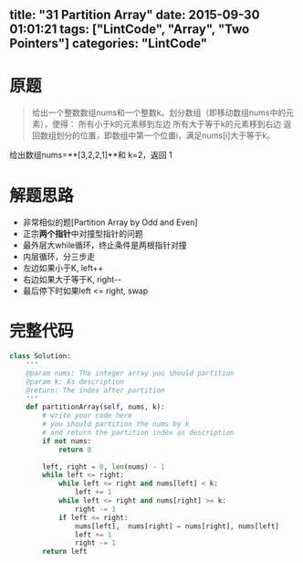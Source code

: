 title: "31 Partition Array"
date: 2015-09-30 01:01:21
tags: ["LintCode", "Array", "Two Pointers"]
categories: "LintCode"
---

# 原题
>给出一个整数数组nums和一个整数k。划分数组（即移动数组nums中的元素），使得：
所有小于k的元素移到左边
所有大于等于k的元素移到右边
返回数组划分的位置，即数组中第一个位置i，满足nums[i]大于等于k。

给出数组nums=**[3,2,2,1]**和 k=2，返回 1

# 解题思路
* 非常相似的题[Partition Array by Odd and Even]
* 正宗**两个指针**中对撞型指针的问题
* 最外层大while循环，终止条件是两根指针对撞
* 内层循环，分三步走
 * 左边如果小于K, left++
 * 右边如果大于等于K, right--
 * 最后停下时如果left <= right, swap 

# 完整代码
```python
class Solution:
    """
    @param nums: The integer array you should partition
    @param k: As description
    @return: The index after partition
    """
    def partitionArray(self, nums, k):
        # write your code here
        # you should partition the nums by k
        # and return the partition index as description
        if not nums:
            return 0
            
        left, right = 0, len(nums) - 1
        while left <= right:
            while left <= right and nums[left] < k:
                left += 1
            while left <= right and nums[right] >= k:
                right -= 1
            if left <= right:
                nums[left],  nums[right] = nums[right], nums[left]
                left += 1
                right -= 1
        return left
```